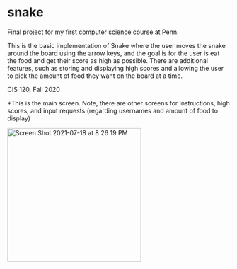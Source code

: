 # snake

Final project for my first computer science course at Penn. 

This is the basic implementation of Snake where the user moves the snake around the board using the arrow keys, and the goal is for the user is eat the food and get their score as high as possible. There are additional features, such as storing and displaying high scores and allowing the user to pick the amount of food they want on the board at a time.

CIS 120, Fall 2020

*This is the main screen. Note, there are other screens for instructions, high scores, and input requests (regarding usernames and amount of food to display)

<img width="302" alt="Screen Shot 2021-07-18 at 8 26 19 PM" src="https://user-images.githubusercontent.com/68198839/126089854-096e246b-93f7-4999-a411-6cabfc80d526.png">
